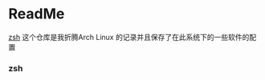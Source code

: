 # ReadMe
[zsh](###zsh)
这个仓库是我折腾Arch Linux 的记录并且保存了在此系统下的一些软件的配置









































































### zsh

